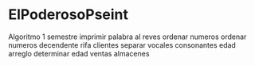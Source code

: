 # ElPoderosoPseint
Algoritmo 1 semestre
imprimir palabra al reves
ordenar numeros
ordenar numeros decendente
rifa clientes
separar vocales consonantes
edad arreglo determinar edad
ventas almacenes

